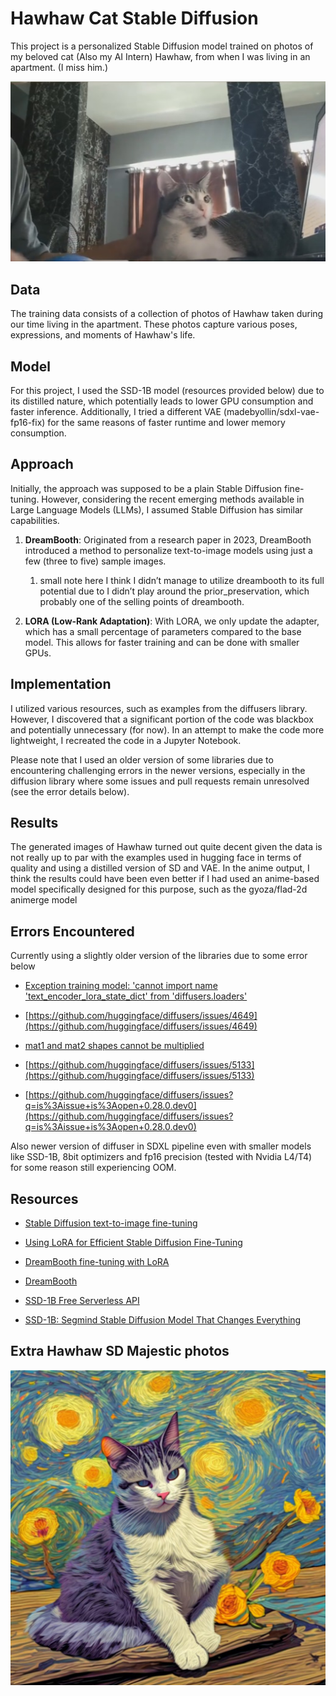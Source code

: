 # Hawhaw Cat Stable Diffusion

This project is a personalized Stable Diffusion model trained on photos of my beloved cat (Also my AI Intern) Hawhaw, from when I was living in an apartment. (I miss him.)

![IMG_3447.jpeg](wiki_images/IMG_3447.jpg)
## Data

The training data consists of a collection of photos of Hawhaw taken during our time living in the apartment. These photos capture various poses, expressions, and moments of Hawhaw's life.

## Model

For this project, I used the SSD-1B model (resources provided below) due to its distilled nature, which potentially leads to lower GPU consumption and faster inference. Additionally, I tried a different VAE (madebyollin/sdxl-vae-fp16-fix) for the same reasons of faster runtime and lower memory consumption.

## Approach

Initially, the approach was supposed to be a plain Stable Diffusion fine-tuning. However, considering the recent emerging methods available in Large Language Models (LLMs), I assumed Stable Diffusion has similar capabilities.

1. **DreamBooth**: Originated from a research paper in 2023, DreamBooth introduced a method to personalize text-to-image models using just a few (three to five) sample images.
    1. small note here I think I didn’t manage to utilize dreambooth to its full potential due to I didn’t play around the prior_preservation, which probably one of the selling points of dreambooth.
    
2. **LORA (Low-Rank Adaptation)**: With LORA, we only update the adapter, which has a small percentage of parameters compared to the base model. This allows for faster training and can be done with smaller GPUs. 

## Implementation

I utilized various resources, such as examples from the diffusers library. However, I discovered that a significant portion of the code was blackbox and potentially unnecessary (for now). In an attempt to make the code more lightweight, I recreated the code in a Jupyter Notebook.

Please note that I used an older version of some libraries due to encountering challenging errors in the newer versions, especially in the diffusion library where some issues and pull requests remain unresolved (see the error details below).

## Results

The generated images of Hawhaw turned out quite decent given the data is not really up to par with the examples used in hugging face in terms of quality and using a distilled version of SD and VAE. In the anime output, I think the results could have been even better if I had used an anime-based model specifically designed for this purpose, such as the gyoza/flad-2d animerge model

## Errors Encountered

Currently using a slightly older version of the libraries due to some error below

* [Exception training model: 'cannot import name 'text_encoder_lora_state_dict' from 'diffusers.loaders'](https://www.reddit.com/r/DreamBooth/comments/187llaj/exception_training_model_cannot_import_name_text/)

* [https://github.com/huggingface/diffusers/issues/4649](https://github.com/huggingface/diffusers/issues/4649)

* [mat1 and mat2 shapes cannot be multiplied](https://www.reddit.com/r/StableDiffusion/comments/11m57w1/mat1_and_mat2_shapes_cannot_be_multiplied/)

* [https://github.com/huggingface/diffusers/issues/5133](https://github.com/huggingface/diffusers/issues/5133)

* [https://github.com/huggingface/diffusers/issues?q=is%3Aissue+is%3Aopen+0.28.0.dev0](https://github.com/huggingface/diffusers/issues?q=is%3Aissue+is%3Aopen+0.28.0.dev0)

Also newer version of diffuser in SDXL pipeline even with smaller models like SSD-1B, 8bit optimizers and fp16 precision (tested with Nvidia L4/T4) for some reason still experiencing OOM.

## Resources

* [Stable Diffusion text-to-image fine-tuning](https://huggingface.co/docs/diffusers/v0.13.0/en/training/text2image)

* [Using LoRA for Efficient Stable Diffusion Fine-Tuning](https://huggingface.co/blog/lora)

* [DreamBooth fine-tuning with LoRA](https://huggingface.co/docs/peft/main/en/task_guides/dreambooth_lora)

* [DreamBooth](https://huggingface.co/docs/diffusers/training/dreambooth)

* [SSD-1B Free Serverless API](https://www.segmind.com/models/ssd-1b)

* [SSD-1B: Segmind Stable Diffusion Model That Changes Everything](https://anakin.ai/blog/ssd-1b/)

## Extra Hawhaw SD Majestic photos
![majestic_hawhaw.jpg](wiki_images/majestic_hawhaw.jpg)
